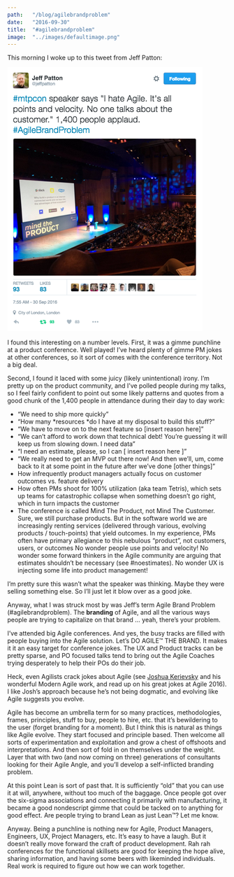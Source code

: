 ```yaml
---
path:	"/blog/agilebrandproblem"
date:	"2016-09-30"
title:	"#agilebrandproblem"
image:	"../images/defaultimage.png"
---
```


This morning I woke up to this tweet from Jeff Patton:

![](../images/0*IqYsOliimYMyaoKB.)

I found this interesting on a number levels. First, it was a gimme punchline at a product conference. Well played! I’ve heard plenty of gimme PM jokes at other conferences, so it sort of comes with the conference territory. Not a big deal.

Second, I found it laced with some juicy (likely unintentional) irony. I’m pretty up on the product community, and I’ve polled people during my talks, so I feel fairly confident to point out some likely patterns and quotes from a good chunk of the 1,400 people in attendance during their day to day work:

* “We need to ship more quickly”
* “How many *resources *do I have at my disposal to build this stuff?”
* “We have to move on to the next feature so [insert reason here]”
* “We can’t afford to work down that technical debt! You’re guessing it will keep us from slowing down. I need data”
* “I need an estimate, please, so I can [ insert reason here ]”
* “We really need to get an MVP out there now! And then we’ll, um, come back to it at some point in the future after we’ve done [other things]”
* How infrequently product managers actually focus on customer outcomes vs. feature delivery
* How often PMs shoot for 100% utilization (aka team Tetris), which sets up teams for catastrophic collapse when something doesn’t go right, which in turn impacts the customer
* The conference is called Mind The Product, not Mind The Customer. Sure, we still purchase products. But in the software world we are increasingly renting services (delivered through various, evolving products / touch-points) that yield outcomes. In my experience, PMs often have primary allegiance to this nebulous “product”, not customers, users, or outcomes
No wonder people use points and velocity! No wonder some forward thinkers in the Agile community are arguing that estimates shouldn’t be necessary (see #noestimates). No wonder UX is injecting some life into product management!

I’m pretty sure this wasn’t what the speaker was thinking. Maybe they were selling something else. So I’ll just let it blow over as a good joke.

Anyway, what I was struck most by was Jeff’s term Agile Brand Problem (#agilebrandproblem). The **branding** of Agile, and all the various ways people are trying to capitalize on that brand … yeah, there’s your problem.

I’ve attended big Agile conferences. And yes, the busy tracks are filled with people buying into the Agile solution. Let’s DO AGILE™ THE BRAND. It makes it it an easy target for conference jokes. The UX and Product tracks can be pretty sparse, and PO focused talks tend to bring out the Agile Coaches trying desperately to help their POs do their job.

Heck, even Agilists crack jokes about Agile (see [Joshua Kerievsky](https://medium.com/u/28229c304ac9) and his wonderful Modern Agile work, and read up on his great jokes at Agile 2016). I like Josh’s approach because he’s not being dogmatic, and evolving like Agile suggests you evolve.

Agile has become an umbrella term for so many practices, methodologies, frames, principles, stuff to buy, people to hire, etc. that it’s bewildering to the user (forget branding for a moment). But I think this is natural as things like Agile evolve. They start focused and principle based. Then welcome all sorts of experimentation and exploitation and grow a chest of offshoots and interpretations. And then sort of fold in on themselves under the weight. Layer that with two (and now coming on three) generations of consultants looking for their Agile Angle, and you’ll develop a self-inflicted branding problem.

At this point Lean is sort of past that. It is sufficiently “old” that you can use it at will, anywhere, without too much of the baggage. Once people got over the six-sigma associations and connecting it primarily with manufacturing, it became a good nondescript gimme that could be tacked on to anything for good effect. Are people trying to brand Lean as just Lean™? Let me know.

Anyway. Being a punchline is nothing new for Agile, Product Managers, Engineers, UX, Project Managers, etc. It’s easy to have a laugh. But it doesn’t really move forward the craft of product development. Rah rah conferences for the functional skillsets are good for keeping the hope alive, sharing information, and having some beers with likeminded individuals. Real work is required to figure out how we can work together.

